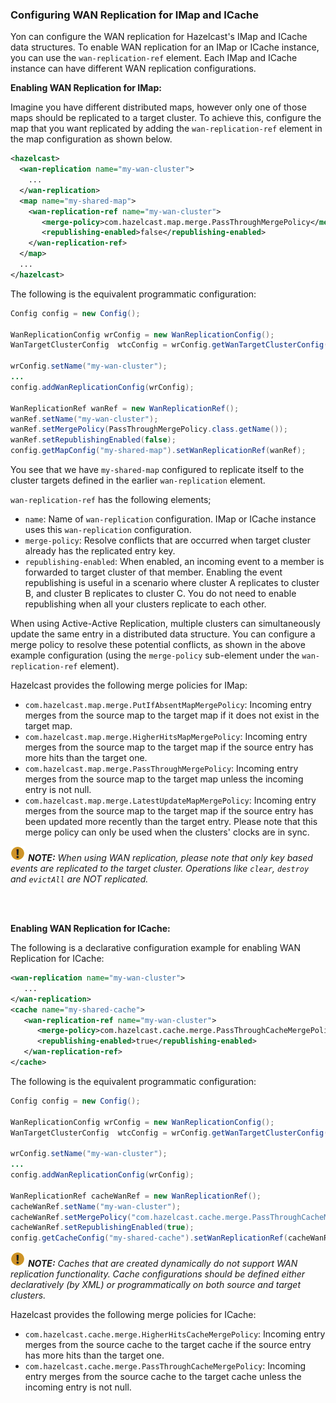 

### Configuring WAN Replication for IMap and ICache

Yon can configure the WAN replication for Hazelcast's IMap and ICache data structures. To enable WAN replication for an IMap or ICache instance, you can use the `wan-replication-ref` element. Each IMap and ICache instance can have different WAN replication configurations.

**Enabling WAN Replication for IMap:**

Imagine you have different distributed maps, however only one of those maps should be replicated to a target cluster. To achieve this, configure the map that you want
replicated by adding the `wan-replication-ref` element in the map configuration as shown below.

```xml
<hazelcast>
  <wan-replication name="my-wan-cluster">
    ...
  </wan-replication>
  <map name="my-shared-map">
    <wan-replication-ref name="my-wan-cluster">
       <merge-policy>com.hazelcast.map.merge.PassThroughMergePolicy</merge-policy>
       <republishing-enabled>false</republishing-enabled>
    </wan-replication-ref>
  </map>
  ...
</hazelcast>
```

The following is the equivalent programmatic configuration:

```java
Config config = new Config();

WanReplicationConfig wrConfig = new WanReplicationConfig();
WanTargetClusterConfig  wtcConfig = wrConfig.getWanTargetClusterConfig();

wrConfig.setName("my-wan-cluster");
...
config.addWanReplicationConfig(wrConfig);

WanReplicationRef wanRef = new WanReplicationRef();
wanRef.setName("my-wan-cluster");
wanRef.setMergePolicy(PassThroughMergePolicy.class.getName());
wanRef.setRepublishingEnabled(false);
config.getMapConfig("my-shared-map").setWanReplicationRef(wanRef);
```

You see that we have `my-shared-map` configured to replicate itself to the cluster targets defined in the earlier
`wan-replication` element.

`wan-replication-ref` has the following elements;

- `name`: Name of `wan-replication` configuration. IMap or ICache instance uses this `wan-replication` configuration. 
- `merge-policy`: Resolve conflicts that are occurred when target cluster already has the replicated entry key.
- `republishing-enabled`: When enabled, an incoming event to a member is forwarded to target cluster of that member. Enabling the event republishing is useful in a scenario where cluster A replicates to cluster B, and cluster B replicates to cluster C. You do not need to enable republishing when all your clusters replicate to each other. 

When using Active-Active Replication, multiple clusters can simultaneously update the same entry in a distributed data structure.
You can configure a merge policy to resolve these potential conflicts, as shown in the above example configuration (using the `merge-policy` sub-element under the `wan-replication-ref` element).

Hazelcast provides the following merge policies for IMap:

- `com.hazelcast.map.merge.PutIfAbsentMapMergePolicy`: Incoming entry merges from the source map to the target map if it does not exist in the target map.
- `com.hazelcast.map.merge.HigherHitsMapMergePolicy`: Incoming entry merges from the source map to the target map if the source entry has more hits than the target one.
- `com.hazelcast.map.merge.PassThroughMergePolicy`: Incoming entry merges from the source map to the target map unless the incoming entry is not null.
- `com.hazelcast.map.merge.LatestUpdateMapMergePolicy`: Incoming entry merges from the source map to the target map if the source entry has been updated more recently than the target entry. Please note that this merge policy can only be used when the clusters' clocks are in sync.

![image](images/NoteSmall.jpg) ***NOTE:*** *When using WAN replication, please note that only key based events are replicated to the target cluster. Operations like `clear`, `destroy` and `evictAll` are NOT replicated.*

<br></br>

**Enabling WAN Replication for ICache:**

The following is a declarative configuration example for enabling WAN Replication for ICache:


```xml
<wan-replication name="my-wan-cluster">
   ...
</wan-replication>
<cache name="my-shared-cache">
   <wan-replication-ref name="my-wan-cluster">
      <merge-policy>com.hazelcast.cache.merge.PassThroughCacheMergePolicy</merge-policy>
      <republishing-enabled>true</republishing-enabled>
   </wan-replication-ref>
</cache>
```

The following is the equivalent programmatic configuration:


```java
Config config = new Config();

WanReplicationConfig wrConfig = new WanReplicationConfig();
WanTargetClusterConfig  wtcConfig = wrConfig.getWanTargetClusterConfig();

wrConfig.setName("my-wan-cluster");
...
config.addWanReplicationConfig(wrConfig);

WanReplicationRef cacheWanRef = new WanReplicationRef();
cacheWanRef.setName("my-wan-cluster");
cacheWanRef.setMergePolicy("com.hazelcast.cache.merge.PassThroughCacheMergePolicy");
cacheWanRef.setRepublishingEnabled(true);
config.getCacheConfig("my-shared-cache").setWanReplicationRef(cacheWanRef);
```

![image](images/NoteSmall.jpg) ***NOTE:*** *Caches that are created dynamically do not support WAN replication functionality. Cache configurations should be defined either declaratively (by XML) or programmatically on both source and target clusters.*


Hazelcast provides the following merge policies for ICache:

- `com.hazelcast.cache.merge.HigherHitsCacheMergePolicy`: Incoming entry merges from the source cache to the target cache if the source entry has more hits than the target one.
- `com.hazelcast.cache.merge.PassThroughCacheMergePolicy`: Incoming entry merges from the source cache to the target cache unless the incoming entry is not null.